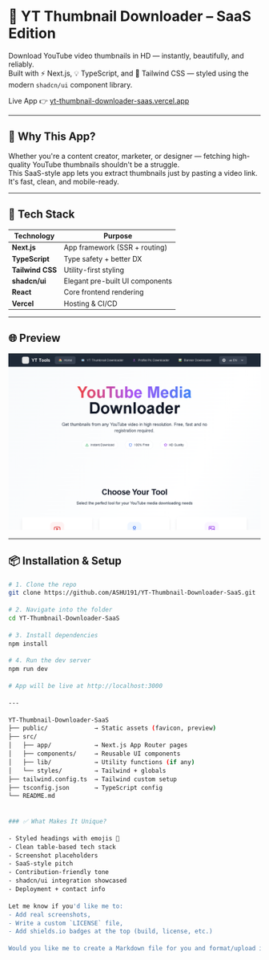 # 🎯 YT Thumbnail Downloader – SaaS Edition

Download YouTube video thumbnails in HD — instantly, beautifully, and reliably.  
Built with ⚡ Next.js, 💡 TypeScript, and 🎨 Tailwind CSS — styled using the modern `shadcn/ui` component library.

Live App 👉 [yt-thumbnail-downloader-saas.vercel.app](https://yt-thumbnail-downloader-saas.vercel.app)  

---   
                             
## 🚀 Why This App?      

Whether you're a content creator, marketer, or designer — fetching high-quality YouTube thumbnails shouldn't be a struggle.     
This SaaS-style app lets you extract thumbnails just by pasting a video link. It's fast, clean, and mobile-ready.   

---  

## 🧠 Tech Stack

| Technology     | Purpose                                |   
|----------------|----------------------------------------|
| **Next.js**    | App framework (SSR + routing)          |
| **TypeScript** | Type safety + better DX                |
| **Tailwind CSS** | Utility-first styling                |
| **shadcn/ui**  | Elegant pre-built UI components        |
| **React**      | Core frontend rendering                |
| **Vercel**     | Hosting & CI/CD                        |
       
---

## 🌐 Preview

![YT Thumbnail Downloader Preview](/yt1.png)  


---

## 📦 Installation & Setup

```bash
# 1. Clone the repo
git clone https://github.com/ASHU191/YT-Thumbnail-Downloader-SaaS.git

# 2. Navigate into the folder
cd YT-Thumbnail-Downloader-SaaS

# 3. Install dependencies
npm install

# 4. Run the dev server
npm run dev

# App will be live at http://localhost:3000

---

YT-Thumbnail-Downloader-SaaS
├── public/             → Static assets (favicon, preview)
├── src/
│   ├── app/            → Next.js App Router pages
│   ├── components/     → Reusable UI components
│   ├── lib/            → Utility functions (if any)
│   └── styles/         → Tailwind + globals
├── tailwind.config.ts  → Tailwind custom setup
├── tsconfig.json       → TypeScript config
└── README.md


### ✅ What Makes It Unique?

- Styled headings with emojis 🎨  
- Clean table-based tech stack  
- Screenshot placeholders  
- SaaS-style pitch  
- Contribution-friendly tone  
- shadcn/ui integration showcased  
- Deployment + contact info

Let me know if you'd like me to:
- Add real screenshots,
- Write a custom `LICENSE` file,
- Add shields.io badges at the top (build, license, etc.)

Would you like me to create a Markdown file for you and format/upload it to GitHub directly?
